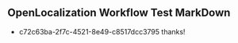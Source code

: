 ## OpenLocalization Workflow Test MarkDown
* c72c63ba-2f7c-4521-8e49-c8517dcc3795 thanks!

<!--HONumber=Aug16_HO1-->


